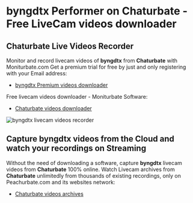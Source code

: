 # byngdtx Performer on Chaturbate - Free LiveCam videos downloader

## Chaturbate Live Videos Recorder

Monitor and record livecam videos of **byngdtx** from **Chaturbate** with Moniturbate.com
Get a premium trial for free by just and only registering with your Email address:
* [byngdtx Premium videos downloader](https://moniturbate.com/request-demo-licence-key.html)

Free livecam videos downloader - Moniturbate Software:
* [Chaturbate videos downloader](https://moniturbate.com/moniturbate-download-software.html)

![byngdtx livecam videos recorder](https://peachurnet.com/templates/moniturbate-software.png)


## Capture byngdtx videos from the Cloud and watch your recordings on Streaming

Without the need of downloading a software, capture **byngdtx** livecam videos from **Chaturbate** 100% online.
Watch Livecam archives from **Chaturbate** unlimitedly from thousands of existing recordings, only on Peachurbate.com and its websites network:
* [Chaturbate videos archives](https://peachurnet.com/)
